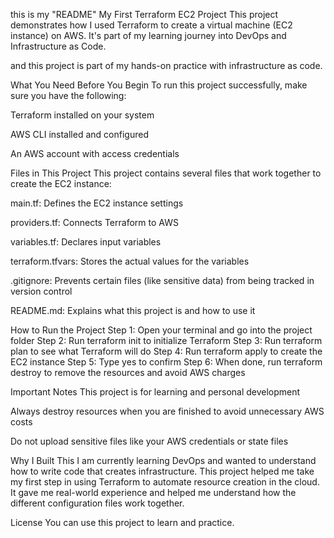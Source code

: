 this is my "README" My First Terraform EC2 Project
This project demonstrates how I used Terraform to create a virtual machine (EC2 instance) on AWS. It's part of my learning journey into DevOps and Infrastructure as Code.

and this project is part of my hands-on practice with infrastructure as code.

What You Need Before You Begin
To run this project successfully, make sure you have the following:

Terraform installed on your system

AWS CLI installed and configured

An AWS account with access credentials

Files in This Project
This project contains several files that work together to create the EC2 instance:

main.tf: Defines the EC2 instance settings

providers.tf: Connects Terraform to AWS

variables.tf: Declares input variables

terraform.tfvars: Stores the actual values for the variables

.gitignore: Prevents certain files (like sensitive data) from being tracked in version control

README.md: Explains what this project is and how to use it

How to Run the Project
Step 1: Open your terminal and go into the project folder Step 2: Run terraform init to initialize Terraform Step 3: Run terraform plan to see what Terraform will do Step 4: Run terraform apply to create the EC2 instance Step 5: Type yes to confirm Step 6: When done, run terraform destroy to remove the resources and avoid AWS charges

Important Notes
This project is for learning and personal development

Always destroy resources when you are finished to avoid unnecessary AWS costs

Do not upload sensitive files like your AWS credentials or state files

Why I Built This
I am currently learning DevOps and wanted to understand how to write code that creates infrastructure. This project helped me take my first step in using Terraform to automate resource creation in the cloud. It gave me real-world experience and helped me understand how the different configuration files work together.

License
You can use this project to learn and practice.
